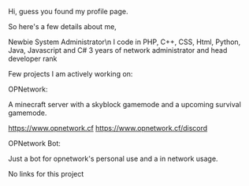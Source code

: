 Hi, guess you found my profile page.

So here's a few details about me,

Newbie System Administrator\n
I code in PHP, C++, CSS, Html, Python, Java, Javascript and C#
3 years of network administrator and head developer rank

Few projects I am actively working on:

OPNetwork:

A minecraft server with a skyblock gamemode and a upcoming
survival gamemode.

https://www.opnetwork.cf
https://www.opnetwork.cf/discord


OPNetwork Bot:

Just a bot for opnetwork's personal use and 
a in network usage.

No links for this project
